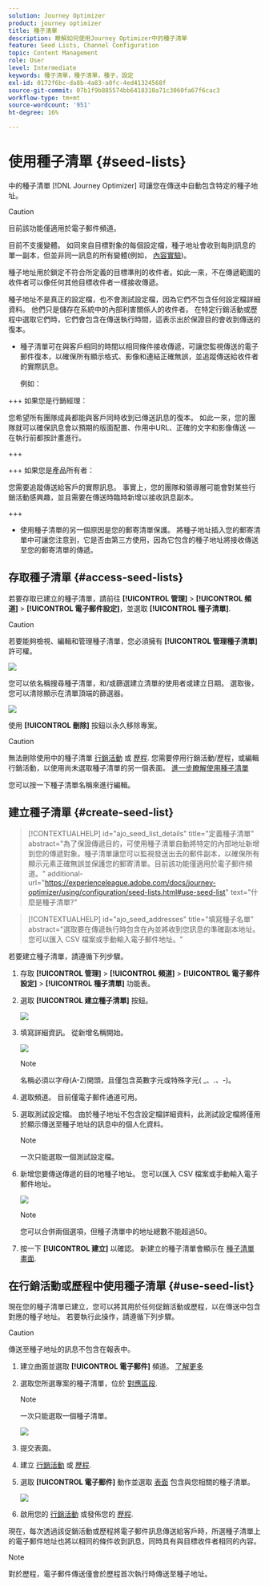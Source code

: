 ```yaml
---
solution: Journey Optimizer
product: journey optimizer
title: 種子清單
description: 瞭解如何使用Journey Optimizer中的種子清單
feature: Seed Lists, Channel Configuration
topic: Content Management
role: User
level: Intermediate
keywords: 種子清單，種子清單，種子，設定
exl-id: 0172f6bc-da8b-4a83-a0fc-4ed41324568f
source-git-commit: 07b1f9b885574bb6418310a71c3060fa67f6cac3
workflow-type: tm+mt
source-wordcount: '951'
ht-degree: 16%

---
```


# 使用種子清單 {#seed-lists}

中的種子清單 [!DNL Journey Optimizer] 可讓您在傳送中自動包含特定的種子地址。

>[!CAUTION]
>
>目前該功能僅適用於電子郵件頻道。
>
>目前不支援變體。 如同來自目標對象的每個設定檔，種子地址會收到每則訊息的單一副本，但並非同一訊息的所有變體(例如， [內容實驗](../campaigns/get-started-experiment.md))。

種子地址用於鎖定不符合所定義的目標準則的收件者。如此一來，不在傳遞範圍的收件者可以像任何其他目標收件者一樣接收傳遞。

種子地址不是真正的設定檔，也不會測試設定檔，因為它們不包含任何設定檔詳細資料。 他們只是儲存在系統中的內部利害關係人的收件者。 在特定行銷活動或歷程中選取它們時，它們會包含在傳送執行時間，這表示出於保證目的會收到傳送的復本。

* 種子清單可在與客戶相同的時間以相同條件接收傳遞，可讓您監視傳送的電子郵件復本，以確保所有顯示格式、影像和連結正確無誤，並追蹤傳送給收件者的實際訊息。

  例如：

+++ 如果您是行銷經理：

  您希望所有團隊成員都能與客戶同時收到已傳送訊息的復本。 如此一來，您的團隊就可以確保訊息會以預期的版面配置、作用中URL、正確的文字和影像傳送 — 在執行前都按計畫進行。

+++

+++ 如果您是產品所有者：

  您需要追蹤傳送給客戶的實際訊息。 事實上，您的團隊和領導層可能會對某些行銷活動感興趣，並且需要在傳送時臨時新增以接收訊息副本。

+++

* 使用種子清單的另一個原因是您的郵寄清單保護。 將種子地址插入您的郵寄清單中可讓您注意到，它是否由第三方使用，因為它包含的種子地址將接收傳送至您的郵寄清單的傳遞。

## 存取種子清單 {#access-seed-lists}

若要存取已建立的種子清單，請前往 **[!UICONTROL 管理]** > **[!UICONTROL 頻道]** > **[!UICONTROL 電子郵件設定]**，並選取 **[!UICONTROL 種子清單]**.

<!--
>[!CAUTION]
>
>Permissions to view, export and manage the seed lists are restricted to [Journey Administrators](../administration/ootb-product-profiles.md#journey-administrator). Learn more on managing [!DNL Journey Optimizer] users' access rights in [this section](../administration/permissions-overview.md).-->

>[!CAUTION]
>
>若要能夠檢視、編輯和管理種子清單，您必須擁有 **[!UICONTROL 管理種子清單]** 許可權。

![](assets/seed-list-access.png)

您可以依名稱搜尋種子清單，和/或篩選建立清單的使用者或建立日期。 選取後，您可以清除顯示在清單頂端的篩選器。

![](assets/seed-list-filtering.png)

使用 **[!UICONTROL 刪除]** 按鈕以永久移除專案。

>[!CAUTION]
>
>無法刪除使用中的種子清單 [行銷活動](../campaigns/review-activate-campaign.md) 或 [歷程](../building-journeys/publishing-the-journey.md). 您需要停用行銷活動/歷程，或編輯行銷活動，以使用尚未選取種子清單的另一個表面。 [進一步瞭解使用種子清單](#use-seed-list)

您可以按一下種子清單名稱來進行編輯。 <!--Use the **[!UICONTROL Edit]** button to edit a seed list.-->

## 建立種子清單 {#create-seed-list}

>[!CONTEXTUALHELP]
>id="ajo_seed_list_details"
>title="定義種子清單"
>abstract="為了保證傳遞目的，可使用種子清單自動將特定的內部地址新增到您的傳遞對象。種子清單讓您可以監視發送出去的郵件副本，以確保所有顯示元素正確無誤並保護您的郵寄清單。目前該功能僅適用於電子郵件頻道。"
>additional-url="https://experienceleague.adobe.com/docs/journey-optimizer/using/configuration/seed-lists.html#use-seed-list" text="什麼是種子清單?"

>[!CONTEXTUALHELP]
>id="ajo_seed_addresses"
>title="填寫種子名單"
>abstract="選取要在傳遞執行時包含在內並將收到您訊息的準確副本地址。您可以匯入 CSV 檔案或手動輸入電子郵件地址。"

若要建立種子清單，請遵循下列步驟。

1. 存取 **[!UICONTROL 管理]** > **[!UICONTROL 頻道]** > **[!UICONTROL 電子郵件設定]** > **[!UICONTROL 種子清單]** 功能表。

1. 選取 **[!UICONTROL 建立種子清單]** 按鈕。

   ![](assets/seed-list-create-button.png)

1. 填寫詳細資訊。 從新增名稱開始。

   ![](assets/seed-list-details.png)

   >[!NOTE]
   >
   >名稱必須以字母(A-Z)開頭，且僅包含英數字元或特殊字元( _、.、-)。

1. 選取頻道。 目前僅電子郵件通道可用。

1. 選取測試設定檔。 由於種子地址不包含設定檔詳細資料，此測試設定檔將僅用於顯示傳送至種子地址的訊息中的個人化資料。

   >[!NOTE]
   >
   >一次只能選取一個測試設定檔。

1. 新增您要傳送傳遞的目的地種子地址。 您可以匯入 CSV 檔案或手動輸入電子郵件地址。

   ![](assets/seed-list-email-addresses.png)

   >[!NOTE]
   >
   >您可以合併兩個選項，但種子清單中的地址總數不能超過50。

1. 按一下 **[!UICONTROL 建立]** 以確認。 新建立的種子清單會顯示在 [種子清單畫面](#access-seed-lists).

## 在行銷活動或歷程中使用種子清單 {#use-seed-list}

現在您的種子清單已建立，您可以將其用於任何促銷活動或歷程，以在傳送中包含對應的種子地址。 若要執行此操作，請遵循下列步驟。

>[!CAUTION]
>
>傳送至種子地址的訊息不包含在報表中。

1. 建立曲面並選取 **[!UICONTROL 電子郵件]** 頻道。 [了解更多](../email/email-settings.md)

1. 選取您所選專案的種子清單，位於 [對應區段](../email/email-settings.md#seed-list).

   >[!NOTE]
   >
   >一次只能選取一個種子清單。

   ![](assets/seed-list-surface.png)

1. 提交表面。

1. 建立 [行銷活動](../campaigns/create-campaign.md) 或 [歷程](../building-journeys/journey-gs.md).

1. 選取 **[!UICONTROL 電子郵件]** 動作並選取 [表面](channel-surfaces.md) 包含與您相關的種子清單。

   ![](assets/seed-list-campaign-email.png)

1. 啟用您的 [行銷活動](../campaigns/review-activate-campaign.md) 或發佈您的 [歷程](../building-journeys/publishing-the-journey.md).

現在，每次透過該促銷活動或歷程將電子郵件訊息傳送給客戶時，所選種子清單上的電子郵件地址也將以相同的條件收到訊息，同時具有與目標收件者相同的內容。

>[!NOTE]
>
>對於歷程，電子郵件傳送僅會於歷程首次執行時傳送至種子地址。
